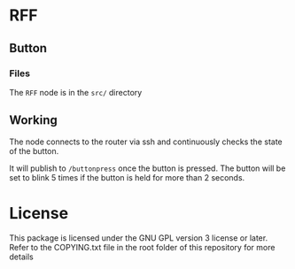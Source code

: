 # RFF

## Button

### Files

The `RFF` node is in the `src/` directory

## Working

The node connects to the router via ssh and continuously checks the state of the button.

It will publish to `/buttonpress` once the button is pressed. The button will be set to blink 5 times if the button is held for more than 2 seconds. 

# License
This package is licensed under the GNU GPL version 3 license or later. Refer to the COPYING.txt file in the root folder of this repository for more details
